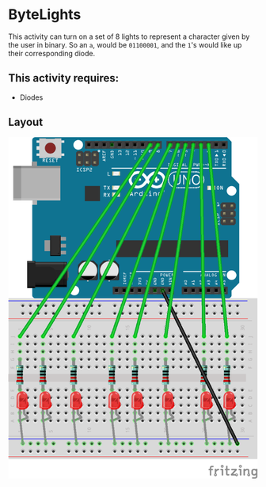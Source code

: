 # ByteLights
This activity can turn on a set of 8 lights to represent a character given by the user in binary. So an `a`, would be `01100001`, and the `1`'s would like up their corresponding diode.

## This activity requires:
* Diodes

## Layout
![Layout](https://github.com/unoacm/Arduino-Workshop/blob/master/activities/ByteLights/ByteLights.png)
